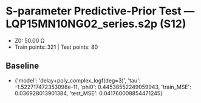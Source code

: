 # S-parameter Predictive-Prior Test — LQP15MN10NG02_series.s2p (S12)
- Z0: 50.00 Ω
- Train points: 321  |  Test points: 80

## Baseline
- {'model': 'delay+poly_complex_logf(deg=3)', 'tau': -1.522717472353098e-11, 'phi0': 0.44538552249059943, 'train_MSE': 0.036928013901384, 'test_MSE': 0.041760008854471245}
